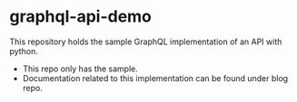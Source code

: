 # graphql-api-demo
This repository holds the sample GraphQL implementation of an API with python.

- This repo only has the sample. 
- Documentation related to this implementation can be found under blog repo.